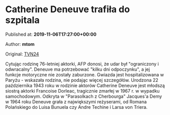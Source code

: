 
# Catherine Deneuve trafiła do szpitala

Published at: **2019-11-06T17:27:00+00:00**

Author: **mtom**

Original: [TVN24](https://www.tvn24.pl/kultura-styl,8/catherine-deneuve-miala-udar-mozgu,983448.html)

Cytując rodzinę 76-letniej aktorki, AFP donosi, że udar był "ograniczony i odwracalny".
Deneuve ma potrzebować "kilku dni odpoczynku", a jej funkcje motoryczne nie zostały zaburzone.
Gwiazda jest hospitalizowana w Paryżu - wskazała rodzina, nie podając więcej szczegółów.
Urodzona 22 października 1943 roku w rodzinie aktorów Catherine Deneuve jest młodszą siostrą aktorki Francoise Dorleac, tragicznie zmarłej w 1967 r. w wypadku samochodowym. Odkryta w "Parasolkach z Cherbourga" Jacques'a Demy w 1964 roku Deneuve grała z największymi reżyserami, od Romana Polańskiego do Luisa Bunuela czy Andre Techine i Larsa von Triera.
